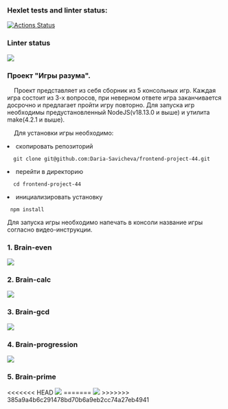 ### Hexlet tests and linter status:
[![Actions Status](https://github.com/daria-savicheva/frontend-project-44/workflows/hexlet-check/badge.svg)](https://github.com/daria-savicheva/frontend-project-44/actions)

### Linter status
<a href="https://codeclimate.com/github/Daria-Savicheva/frontend-project-44/maintainability"><img src="https://api.codeclimate.com/v1/badges/baeca1e2466c0bbc9efa/maintainability" /></a>

<h3>Проект "Игры разума".</h3>
&nbsp;&nbsp;&nbsp;&nbsp;Проект представляет из себя сборник из 5 консольных игр. Каждая игра состоит из 3-х вопросов, при неверном ответе игра заканчивается досрочно и предлагает пройти игру повторно. Для запуска игр необходимы предустановленный NodeJS(v18.13.0 и выше) и утилита make(4.2.1 и выше). 


&nbsp;&nbsp;&nbsp;&nbsp;Для установки игры необходимо:

<li>cкопировать репозиторий</li>

      git clone git@github.com:Daria-Savicheva/frontend-project-44.git
     
<li>перейти в директорию</li> 

      cd frontend-project-44
     
<li>инициализировать установку</li>

     npm install
    
Для запуска игры необходимо напечать в консоли название игры согласно видео-инструкции.

<h3>1. Brain-even</h3>
<a href="https://asciinema.org/a/558332" target="_blank"><img src="https://asciinema.org/a/558332.svg" /></a>

<h3>2. Brain-calc</h3>
<a href="https://asciinema.org/a/558516" target="_blank"><img src="https://asciinema.org/a/558516.svg" /></a>

<h3>3. Brain-gcd</h3>
<a href="https://asciinema.org/a/558536" target="_blank"><img src="https://asciinema.org/a/558536.svg" /></a>

<h3>4. Brain-progression</h3>
<a href="https://asciinema.org/a/558603" target="_blank"><img src="https://asciinema.org/a/558603.svg" /></a>

<h3>5. Brain-prime</h3>
<<<<<<< HEAD
<a href="https://asciinema.org/a/558641" target="_blank"><img src="https://asciinema.org/a/558641.svg" /></a>
=======
<a href="https://asciinema.org/a/558641" target="_blank"><img src="https://asciinema.org/a/558641.svg" /></a>
>>>>>>> 385a9a4b6c291478bd70b6a9eb2cc74a27eb4941
